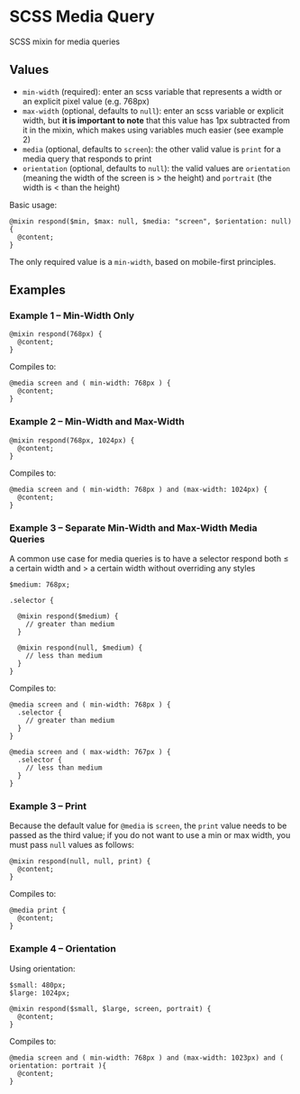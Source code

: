 # SCSS Media Query

SCSS mixin for media queries

## Values

* `min-width` (required): enter an scss variable that represents a width or an explicit pixel value (e.g. 768px)
* `max-width` (optional, defaults to `null`): enter an scss variable or explicit width, but **it is important to note** that this value has 1px subtracted from it in the mixin, which makes using variables much easier (see example 2)
* `media` (optional, defaults to `screen`): the other valid value is `print` for a media query that responds to print
* `orientation` (optional, defaults to `null`): the valid values are `orientation` (meaning the width of the screen is > the height) and `portrait` (the width is < than the height)

Basic usage:

```
@mixin respond($min, $max: null, $media: "screen", $orientation: null) {
  @content;
}
```

The only required value is a `min-width`, based on mobile-first principles.

## Examples

### Example 1 – Min-Width Only

```
@mixin respond(768px) {
  @content;
}
```

Compiles to:

```
@media screen and ( min-width: 768px ) {
  @content;
}
```

### Example 2 – Min-Width and Max-Width

```
@mixin respond(768px, 1024px) {
  @content;
}
```

Compiles to:

```
@media screen and ( min-width: 768px ) and (max-width: 1024px) {
  @content;
}
```

### Example 3 – Separate Min-Width and Max-Width Media Queries

A common use case for media queries is to have a selector respond both ≤ a certain width and > a certain width without overriding any styles

```
$medium: 768px;

.selector {

  @mixin respond($medium) {
    // greater than medium
  }

  @mixin respond(null, $medium) {
    // less than medium
  }
}
```

Compiles to:

```
@media screen and ( min-width: 768px ) {
  .selector {
    // greater than medium
  }
}

@media screen and ( max-width: 767px ) {
  .selector {
    // less than medium
  }
}
```

### Example 3 – Print

Because the default value for `@media` is `screen`, the `print` value needs to be passed as the third value; if you do not want to use a min or max width, you must pass `null` values as follows:

```
@mixin respond(null, null, print) {
  @content;
}
```

Compiles to:

```
@media print {
  @content;
}
```

### Example 4 – Orientation

Using orientation:

```
$small: 480px;
$large: 1024px;

@mixin respond($small, $large, screen, portrait) {
  @content;
}
```

Compiles to:

```
@media screen and ( min-width: 768px ) and (max-width: 1023px) and ( orientation: portrait ){
  @content;
}
```

